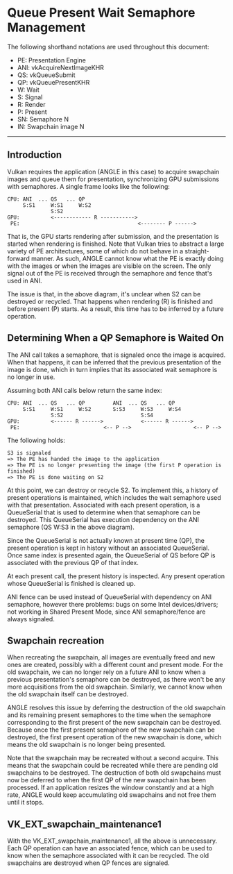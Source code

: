 # Queue Present Wait Semaphore Management

The following shorthand notations are used throughout this document:

- PE: Presentation Engine
- ANI: vkAcquireNextImageKHR
- QS: vkQueueSubmit
- QP: vkQueuePresentKHR
- W: Wait
- S: Signal
- R: Render
- P: Present
- SN: Semaphore N
- IN: Swapchain image N

---

## Introduction

Vulkan requires the application (ANGLE in this case) to acquire swapchain images and queue them for
presentation, synchronizing GPU submissions with semaphores.  A single frame looks like the
following:

    CPU: ANI  ... QS   ... QP
         S:S1     W:S1     W:S2
                  S:S2
    GPU:          <------------ R ----------->
     PE:                                      <-------- P ------>

That is, the GPU starts rendering after submission, and the presentation is started when rendering is
finished.  Note that Vulkan tries to abstract a large variety of PE architectures, some of which do
not behave in a straight-forward manner.  As such, ANGLE cannot know what the PE is exactly doing
with the images or when the images are visible on the screen.  The only signal out of the PE is
received through the semaphore and fence that's used in ANI.

The issue is that, in the above diagram, it's unclear when S2 can be destroyed or recycled.  That
happens when rendering (R) is finished and before present (P) starts.  As a result, this time has to
be inferred by a future operation.

## Determining When a QP Semaphore is Waited On

The ANI call takes a semaphore, that is signaled once the image is acquired.  When that happens, it
can be inferred that the previous presentation of the image is done, which in turn implies that its
associated wait semaphore is no longer in use.

Assuming both ANI calls below return the same index:

    CPU: ANI  ... QS   ... QP         ANI  ... QS   ... QP
         S:S1     W:S1     W:S2       S:S3     W:S3     W:S4
                  S:S2                         S:S4
    GPU:          <------ R ------>            <------ R ------>
     PE:                           <-- P -->                    <-- P -->

The following holds:

    S3 is signaled
    => The PE has handed the image to the application
    => The PE is no longer presenting the image (the first P operation is finished)
    => The PE is done waiting on S2

At this point, we can destroy or recycle S2.  To implement this, a history of present operations is
maintained, which includes the wait semaphore used with that presentation.  Associated with each
present operation, is a QueueSerial that is used to determine when that semaphore can be destroyed.
This QueueSerial has execution dependency on the ANI semaphore (QS W:S3 in the above diagram).

Since the QueueSerial is not actually known at present time (QP), the present operation is kept in
history without an associated QueueSerial.  Once same index is presented again, the QueueSerial of
QS before QP is associated with the previous QP of that index.

At each present call, the present history is inspected.  Any present operation whose QueueSerial is
finished is cleaned up.

ANI fence can be used instead of QueueSerial with dependency on ANI semaphore, however there
problems: bugs on some Intel devices/drivers; not working in Shared Present Mode, since ANI
semaphore/fence are always signaled.

## Swapchain recreation

When recreating the swapchain, all images are eventually freed and new ones are created, possibly
with a different count and present mode.  For the old swapchain, we can no longer rely on a future
ANI to know when a previous presentation's semaphore can be destroyed, as there won't be any more
acquisitions from the old swapchain.  Similarly, we cannot know when the old swapchain itself can be
destroyed.

ANGLE resolves this issue by deferring the destruction of the old swapchain and its remaining
present semaphores to the time when the semaphore corresponding to the first present of the new
swapchain can be destroyed.  Because once the first present semaphore of the new swapchain can be
destroyed, the first present operation of the new swapchain is done, which means the old swapchain
is no longer being presented.

Note that the swapchain may be recreated without a second acquire.  This means that the swapchain
could be recreated while there are pending old swapchains to be destroyed.  The destruction of both
old swapchains must now be deferred to when the first QP of the new swapchain has been processed.
If an application resizes the window constantly and at a high rate, ANGLE would keep accumulating
old swapchains and not free them until it stops.

## VK_EXT_swapchain_maintenance1

With the VK_EXT_swapchain_maintenance1, all the above is unnecessary.  Each QP operation can have an
associated fence, which can be used to know when the semaphore associated with it can be recycled.
The old swapchains are destroyed when QP fences are signaled.
